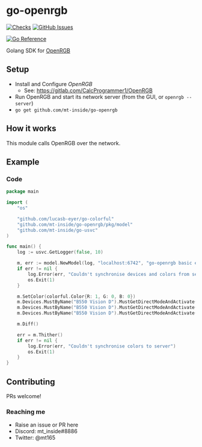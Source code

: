 # go-openrgb
[![Checks](https://github.com/mt-inside/go-openrgb/actions/workflows/checks.yaml/badge.svg)](https://github.com/mt-inside/go-openrgb/actions/workflows/checks.yaml)
[![GitHub Issues](https://img.shields.io/github/issues-raw/mt-inside/go-openrgb)](https://github.com/mt-inside/go-openrgb/issues)

[![Go Reference](https://pkg.go.dev/badge/github.com/mt-inside/go-openrgb.svg)](https://pkg.go.dev/github.com/mt-inside/go-openrgb)

Golang SDK for [OpenRGB](https://gitlab.com/CalcProgrammer1/OpenRGB)

## Setup
* Install and Configure _OpenRGB_
  * See: https://gitlab.com/CalcProgrammer1/OpenRGB
* Run OpenRGB and start its network server (from the GUI, or `openrgb --server`)
* `go get github.com/mt-inside/go-openrgb`

## How it works
This module calls OpenRGB over the network.

## Example

### Code
```go
package main

import (
	"os"

	"github.com/lucasb-eyer/go-colorful"
	"github.com/mt-inside/go-openrgb/pkg/model"
	"github.com/mt-inside/go-usvc"
)

func main() {
	log := usvc.GetLogger(false, 10)

	m, err := model.NewModel(log, "localhost:6742", "go-openrgb basic example")
	if err != nil {
		log.Error(err, "Couldn't synchronise devices and colors from server")
		os.Exit(1)
	}

	m.SetColor(colorful.Color{R: 1, G: 0, B: 0})
	m.Devices.MustByName("B550 Vision D").MustGetDirectModeAndActivate().SetColor(colorful.Color{R: 0, G: 1, B: 0})
	m.Devices.MustByName("B550 Vision D").MustGetDirectModeAndActivate().Zones.MustByName("D_LED1 Bottom").SetColor(colorful.Color{R: 0, G: 0, B: 1})
	m.Devices.MustByName("B550 Vision D").MustGetDirectModeAndActivate().Zones.MustByName("D_LED1 Bottom").Leds[0].SetColor(colorful.Color{R: 1, G: 1, B: 1})

	m.Diff()

	err = m.Thither()
	if err != nil {
		log.Error(err, "Couldn't synchronise colors to server")
		os.Exit(1)
	}
}
```

## Contributing
PRs welcome!

### Reaching me
* Raise an issue or PR here
* Discord: mt_inside#8886
* Twitter: @mt165
